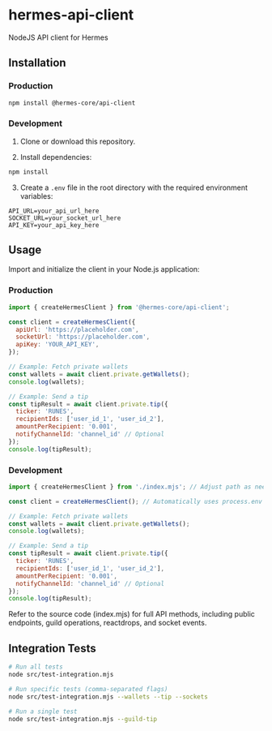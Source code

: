 # hermes-api-client

NodeJS API client for Hermes

## Installation

### Production
```bash
npm install @hermes-core/api-client
```

### Development
1. Clone or download this repository.

2. Install dependencies:
```bash
npm install
```

3. Create a `.env` file in the root directory with the required environment variables:
```
API_URL=your_api_url_here
SOCKET_URL=your_socket_url_here
API_KEY=your_api_key_here
```
## Usage
Import and initialize the client in your Node.js application:


### Production
```javascript
import { createHermesClient } from '@hermes-core/api-client';

const client = createHermesClient({
  apiUrl: 'https://placeholder.com',
  socketUrl: 'https://placeholder.com',
  apiKey: 'YOUR_API_KEY',
});

// Example: Fetch private wallets
const wallets = await client.private.getWallets();
console.log(wallets);

// Example: Send a tip
const tipResult = await client.private.tip({
  ticker: 'RUNES',
  recipientIds: ['user_id_1', 'user_id_2'],
  amountPerRecipient: '0.001',
  notifyChannelId: 'channel_id' // Optional
});
console.log(tipResult);
```

### Development
```javascript
import { createHermesClient } from './index.mjs'; // Adjust path as needed

const client = createHermesClient(); // Automatically uses process.env for config

// Example: Fetch private wallets
const wallets = await client.private.getWallets();
console.log(wallets);

// Example: Send a tip
const tipResult = await client.private.tip({
  ticker: 'RUNES',
  recipientIds: ['user_id_1', 'user_id_2'],
  amountPerRecipient: '0.001',
  notifyChannelId: 'channel_id' // Optional
});
console.log(tipResult);
```
Refer to the source code (index.mjs) for full API methods, including public endpoints, guild operations, reactdrops, and socket events.

## Integration Tests
```bash
# Run all tests
node src/test-integration.mjs

# Run specific tests (comma-separated flags)
node src/test-integration.mjs --wallets --tip --sockets

# Run a single test
node src/test-integration.mjs --guild-tip
```